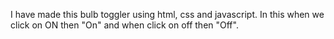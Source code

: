 I have made this bulb toggler using html, css and javascript.
In this when we click on ON then "On" and when click on off then "Off".
